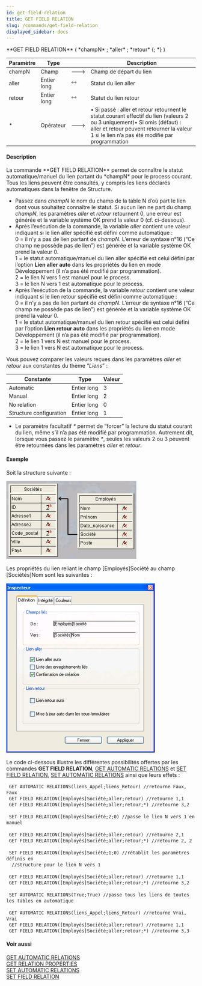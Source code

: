 ```yaml
---
id: get-field-relation
title: GET FIELD RELATION
slug: /commands/get-field-relation
displayed_sidebar: docs
---
```


<!--REF #_command_.GET FIELD RELATION.Syntax-->**GET FIELD RELATION** ( *champN* ; *aller* ; *retour* {; *} )<!-- END REF-->
<!--REF #_command_.GET FIELD RELATION.Params-->
| Paramètre | Type |  | Description |
| --- | --- | --- | --- |
| champN | Champ | &#x1F852; | Champ de départ du lien |
| aller | Entier long | &#x1F858; | Statut du lien aller |
| retour | Entier long | &#x1F858; | Statut du lien retour |
| * | Opérateur | &#x1F852; | • Si passé : aller et retour retournent le statut courant effectif du lien (valeurs 2 ou 3 uniquement)• Si omis (défaut) : aller et retour peuvent retourner la valeur 1 si le lien n’a pas été modifié par programmation |

<!-- END REF-->

#### Description 

<!--REF #_command_.GET FIELD RELATION.Summary-->La commande **GET FIELD RELATION** permet de connaître le statut automatique/manuel du lien partant du *champN* pour le process courant.<!-- END REF--> Tous les liens peuvent être consultés, y compris les liens déclarés automatiques dans la fenêtre de Structure.

* Passez dans *champN* le nom du champ de la table N d’où part le lien dont vous souhaitez connaître le statut. Si aucun lien ne part du champ *champN*, les paramètres *aller* et *retour* retournent 0, une erreur est générée et la variable système OK prend la valeur 0 (cf. ci-dessous).
* Après l’exécution de la commande, la variable *aller* contient une valeur indiquant si le lien aller spécifié est défini comme automatique :  
0 = il n’y a pas de lien partant de *champN*. L’erreur de syntaxe n°16 (“Ce champ ne possède pas de lien”) est générée et la variable système OK prend la valeur 0\.  
1 = le statut automatique/manuel du lien aller spécifié est celui défini par l’option **Lien aller auto** dans les propriétés du lien en mode Développement (il n’a pas été modifié par programmation).  
2 = le lien N vers 1 est manuel pour le process.  
3 = le lien N vers 1 est automatique pour le process.
* Après l’exécution de la commande, la variable *retour* contient une valeur indiquant si le lien retour spécifié est défini comme automatique :  
0 = il n’y a pas de lien partant de *champN*. L’erreur de syntaxe n°16 (“Ce champ ne possède pas de lien”) est générée et la variable système OK prend la valeur 0\.  
1 = le statut automatique/manuel du lien retour spécifié est celui défini par l’option **Lien retour auto** dans les propriétés du lien en mode Développement (il n’a pas été modifié par programmation).  
2 = le lien 1 vers N est manuel pour le process.  
3 = le lien 1 vers N est automatique pour le process.

Vous pouvez comparer les valeurs reçues dans les paramètres *aller* et *retour* aux constantes du thème “*Liens*” :

| Constante               | Type        | Valeur |
| ----------------------- | ----------- | ------ |
| Automatic               | Entier long | 3      |
| Manual                  | Entier long | 2      |
| No relation             | Entier long | 0      |
| Structure configuration | Entier long | 1      |

* Le paramètre facultatif *\** permet de “forcer” la lecture du statut courant du lien, même s’il n’a pas été modifié par programmation. Autrement dit, lorsque vous passez le paramètre *\**, seules les valeurs 2 ou 3 peuvent être retournées dans les paramètres *aller* et *retour*.

#### Exemple 

Soit la structure suivante :

![](../assets/en/commands/pict31607.fr.png)

Les propriétés du lien reliant le champ \[Employés\]Société au champ \[Sociétés\]Nom sont les suivantes :

![](../assets/en/commands/pict31608.fr.png)

Le code ci-dessous illustre les différentes possibilités offertes par les commandes **GET FIELD RELATION**, [GET AUTOMATIC RELATIONS](get-automatic-relations.md) et [SET FIELD RELATION](set-field-relation.md), [SET AUTOMATIC RELATIONS](set-automatic-relations.md) ainsi que leurs effets :

```4d
 GET AUTOMATIC RELATIONS(liens_Appel;liens_Retour) //retourne Faux, Faux
 GET FIELD RELATION([Employés]Société;aller;retour) //retourne 1,1
 GET FIELD RELATION([Employés]Société;aller;retour;*) //retourne 3,2
 
 SET FIELD RELATION([Employés]Société;2;0) //passe le lien N vers 1 en manuel
 
 GET FIELD RELATION([Employés]Société;aller;retour) //retourne 2,1
 GET FIELD RELATION([Employés]Société;aller;retour;*) //retourne 2, 2
 
 SET FIELD RELATION([Employés]Société;1;0) //rétablit les paramètres définis en
  //structure pour le lien N vers 1
 
 GET FIELD RELATION([Employés]Société;aller;retour) //retourne 1,1
 GET FIELD RELATION([Employés]Société;aller;retour;*) //retourne 3,2
 
 SET AUTOMATIC RELATIONS(True;True) //passe tous les liens de toutes les tables en automatique
 
 GET AUTOMATIC RELATIONS(liens_Appel;liens_Retour) //retourne Vrai, Vrai
 GET FIELD RELATION([Employés]Société;aller;retour) //retourne 1,1
 GET FIELD RELATION([Employés]Société;aller;retour;*) //retourne 3,3
```

#### Voir aussi 

[GET AUTOMATIC RELATIONS](get-automatic-relations.md)  
[GET RELATION PROPERTIES](get-relation-properties.md)  
[SET AUTOMATIC RELATIONS](set-automatic-relations.md)  
[SET FIELD RELATION](set-field-relation.md)  